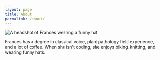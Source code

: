 ```yaml
---
layout: page
title: About
permalink: /about/
---
```


![A headshot of Frances wearing a funny hat](https://farm2.staticflickr.com/1596/24234383133_be37128260_o_d.png)

Frances has a degree in classical voice, plant pathology field experience, and a lot of coffee.  When she isn't coding, she enjoys biking, knitting, and wearing funny hats.